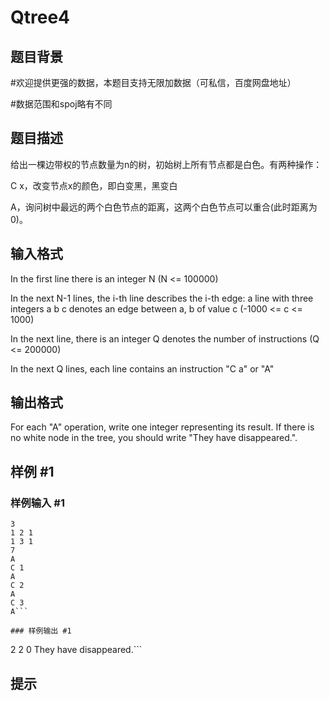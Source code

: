 # Qtree4

## 题目背景

#欢迎提供更强的数据，本题目支持无限加数据（可私信，百度网盘地址）

#数据范围和spoj略有不同


## 题目描述

给出一棵边带权的节点数量为n的树，初始树上所有节点都是白色。有两种操作：

C x，改变节点x的颜色，即白变黑，黑变白

A，询问树中最远的两个白色节点的距离，这两个白色节点可以重合(此时距离为0)。


## 输入格式

In the first line there is an integer N (N <= 100000)

In the next N-1 lines, the i-th line describes the i-th edge: a line with three integers a b c denotes an edge between a, b of value c (-1000 <= c <= 1000)

In the next line, there is an integer Q denotes the number of instructions (Q <= 200000)

In the next Q lines, each line contains an instruction "C a" or "A"


## 输出格式

For each "A" operation, write one integer representing its result. If there is no white node in the tree, you should write "They have disappeared.".


## 样例 #1

### 样例输入 #1
```
3
1 2 1
1 3 1
7
A
C 1
A
C 2
A
C 3
A```

### 样例输出 #1

```
2
2
0
They have disappeared.```

## 提示


